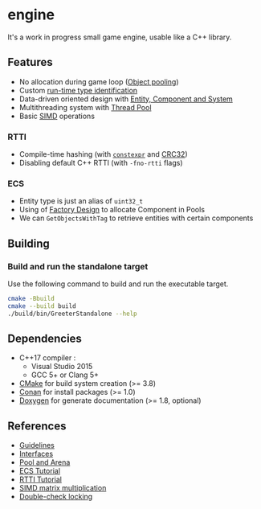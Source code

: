 # engine

It's a work in progress small game engine, usable like a C++ library.

## Features

- No allocation during game loop ([Object pooling](https://en.wikipedia.org/wiki/Object_pool_pattern))
- Custom [run-time type identification](https://en.wikipedia.org/wiki/Run-time_type_information)
- Data-driven oriented design with [Entity, Component and System](https://en.wikipedia.org/wiki/Entity_component_system)
- Multithreading system with [Thread Pool](https://en.wikipedia.org/wiki/Thread_pool)
- Basic [SIMD](https://fr.wikipedia.org/wiki/Single_instruction_multiple_data) operations

### RTTI

- Compile-time hashing (with [`constexpr`](https://en.cppreference.com/w/cpp/language/constexpr) and [CRC32](https://stackoverflow.com/questions/10953958/can-crc32-be-used-as-a-hash-function#10962213))
- Disabling default C++ RTTI (with `-fno-rtti` flags)

### ECS

- Entity type is just an alias of `uint32_t`
- Using of [Factory Design](https://www.tutorialspoint.com/design_pattern/factory_pattern.htm) to allocate Component in Pools
- We can `GetObjectsWithTag` to retrieve entities with certain components

## Building

### Build and run the standalone target

Use the following command to build and run the executable target.

```bash
cmake -Bbuild
cmake --build build
./build/bin/GreeterStandalone --help
```

## Dependencies

- C++17 compiler :
  - Visual Studio 2015
  - GCC 5+ or Clang 5+
- [CMake](https://cmake.org/) for build system creation (>= 3.8)
- [Conan](https://conan.io/) for install packages (>= 1.0)
- [Doxygen](https://doxygen.org/) for generate documentation (>= 1.8, optional)

## References

- [Guidelines](https://github.com/isocpp/CppCoreGuidelines)
- [Interfaces](https://www.tutorialspoint.com/cplusplus/cpp_interfaces.htm)
- [Pool and Arena](https://thinkingeek.com/2017/11/19/simple-memory-pool/)
- [ECS Tutorial](https://austinmorlan.com/posts/entity_component_system/)
- [RTTI Tutorial](https://www.axelmenzel.de/articles/rtti)
- [SIMD matrix multiplication](https://blog.qiqitori.com/2018/05/matrix-multiplication-using-simd-instructions/)
- [Double-check locking](https://en.wikipedia.org/wiki/Double-checked_locking)
